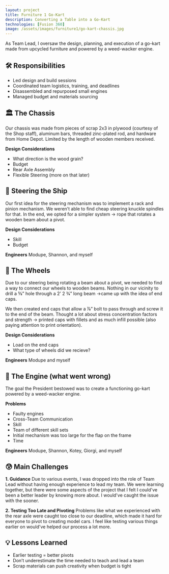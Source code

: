 ```yaml
---
layout: project
title: Furniture 1 Go-Kart
description: Converting a Table into a Go-Kart
technologies: [Fusion 360]
image: /assets/images/furniture1/go-kart-chassis.jpg
---
```


As Team Lead, I oversaw the design, planning, and execution of a go-kart made from upcycled furniture and powered by a weed-wacker engine.

## 🛠️ Responsibilities
- Led design and build sessions
- Coordinated team logistics, training, and deadlines
- Disassembled and repurposed small engines
- Managed budget and materials sourcing

## 🏛️ The Chassis

Our chassis was made from pieces of scrap 2x3 in plywood (courtesy of the Shop staff), aluminum bars, threaded zinc-plated rod, and hardware from Home Depot. Limited by the length of wooden members received.

**Design Considerations**
- What direction is the wood grain?
- Budget
- Rear Axle Assembly
- Flexible Steering (more on that later)

## 🧩 Steering the Ship
Our first idea for the steering mechanism was to implement a rack and pinion mechanism. We weren’t able to find cheap steering knuckle spindles for that. In the end, we opted for a simpler system → rope that rotates a wooden beam about a pivot.

**Design Considerations**
- Skill
- Budget

**Engineers**
Modupe, Shannon, and myself

## 🛞 The Wheels
Due to our steering being rotating a beam about a pivot, we needed to find a way to connect our wheels to wooden beams. Nothing in our vicinity to drill a 5⁄8” hole through a 2’ 2 3⁄4” long beam →came up with the idea of end caps.

We then created end caps that allow a 7⁄8” bolt to pass through and screw it to the end of the beam. Thought a lot about stress concentration factors and strength → printed caps with fillets and as much infill possible (also paying attention to print orientation).

**Design Considerations**
- Load on the end caps
- What type of wheels did we recieve?

**Engineers**
Modupe and myself

## 🚗 The Engine (what went wrong)
The goal the President bestowed was to create a functioning go-kart powered by a weed-wacker engine.

**Problems**
- Faulty engines
- Cross-Team Communication
- Skill
- Team of different skill sets
- Initial mechanism was too large for the flap on the frame
- Time

**Engineers**
Modupe, Shannon, Kotey, Giorgi, and myself

## 😰 Main Challenges

**1. Guidance**
Due to various events, I was dropped into the role of Team Lead without having enough experience to lead my team. We were learning together, but there were some aspects of the project that I felt I could've been a better leader by knowing more about. I would've caught the issue with the sooner.

**2. Testing Too Late and Pivoting**
Problems like what we experienced with the rear axle were caught too close to our deadline, which made it hard for everyone to pivot to creating model cars. I feel like testing various things earlier on would've helped our process a lot more.

## 💡 Lessons Learned
- Earlier testing = better pivots
- Don’t underestimate the time needed to teach and lead a team
- Scrap materials can push creativity when budget is tight